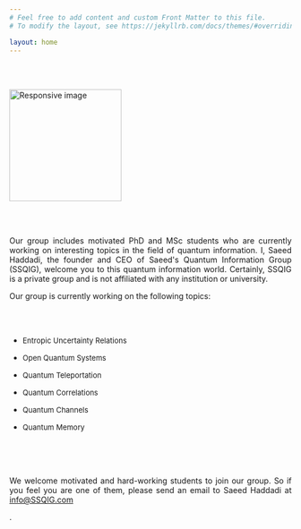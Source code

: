```yaml
---
# Feel free to add content and custom Front Matter to this file.
# To modify the layout, see https://jekyllrb.com/docs/themes/#overriding-theme-defaults

layout: home
---
```



<br><br>
<section id="about">
	<div class="container">
	  <div class="avatar">
		<img class="img-circle" src="{{ site.baseurl }}static/{{ site.avatar }}" alt="Responsive image" width="200" height="200">
	  </div>

<br><br>
 <p class="paragraph_style_4" align="justify">
Our group includes motivated PhD and MSc students who are currently working on interesting topics in the field of quantum information. I, Saeed Haddadi, the founder and CEO of Saeed's Quantum Information Group (SSQIG), welcome you to this quantum information world. Certainly, SSQIG is a private group and is not affiliated with any institution or university.</p>

 <p class="paragraph_style_4" align="justify">
	Our group is currently working on the following topics: </p>
<br><br>
<ul>
	<li><p class="paragraph_style_4" align="justify"><font size="2.5">Entropic Uncertainty Relations</font></p></li>
	<li><p class="paragraph_style_4" align="justify"><font size="2.5">Open Quantum Systems</font></p></li>
	<li><p class="paragraph_style_4" align="justify"><font size="2.5">Quantum Teleportation</font></p></li>
	<li><p class="paragraph_style_4" align="justify"><font size="2.5">Quantum Correlations</font></p></li>
	<li><p class="paragraph_style_4" align="justify"><font size="2.5">Quantum Channels</font></p></li>
	<li><p class="paragraph_style_4" align="justify"><font size="2.5">Quantum Memory</font></p></li>					
</ul>

<br><br><br>

<p align="justify"> We welcome motivated and hard-working students to join our group. So if you feel you are one of them, please send an email to Saeed Haddadi at <a href="mailto:info@ssqig.com">info@SSQIG.com</a></p>.<br>



